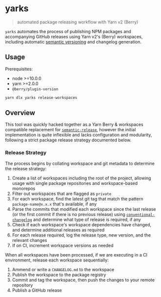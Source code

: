 # yarks

> automated package releasing workflow with Yarn v2 (Berry)

`yarks` automates the process of publishing NPM packages and accompanying GitHub
releases using Yarn v2's (Berry) workspaces, including automatic
[semantic versioning](http://semver.org/) and changelog generation.

## Usage

Prerequisites:

- node >=10.0.0
- yarn >=2.0.0
- `@berry/plugin-version`

```sh
yarn dlx yarks release-workspaces
```

## Overview

This tool was quickly hacked together as a Yarn Berry & workspaces compatible
replacement for
[`semantic-release`](https://github.com/semantic-release/semantic-release),
however the initial implementation is quite inflexible and lacks configuration
and modularity, following a strict package release strategy documented below.

### Release Strategy

The process begins by collating workspace and git metadata to determine the
release strategy:

1. Create a list of workspaces including the root of the project, allowing usage
   with single package repositories and workspace-based monorepos
2. Filter out workspaces that are flagged as `private`
3. For each workspace, find the latest git tag that match the pattern
   `package-name@x.x.x` that's available, if any
4. Parse the commits that modified each workspace since the last release (or the
   first commit if there is no previous release) using
   [`conventional-changelog`](https://github.com/conventional-changelog/conventional-changelog)
   and determine what type of release is required, if any
5. Check if each workspace's workspace dependencies have changed, and determine
   additional releases as required
6. For each release required, log the release type, new version, and the
   relevant changes
7. If on CI, increment workspace versions as needed

When all workspaces have been processed, if we are executing in a CI
environment, release each workspace sequentially:

1. Ammend or write a `CHANGELOG.md` to the workspace
2. Publish the workspace to the package registry
3. Commit and tag the workspace, then push the changes to your remote repository
4. Publish a GitHub release
